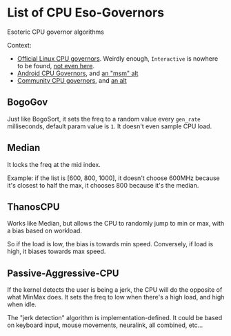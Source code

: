 # List of CPU Eso-Governors
Esoteric CPU governor algorithms

Context:
- [Official Linux CPU governors](https://www.kernel.org/doc/html/latest/admin-guide/pm/cpufreq.html#generic-scaling-governors). Weirdly enough, `Interactive` is nowhere to be found, [not even here](https://www.kernel.org/doc/Documentation/cpu-freq/governors.txt).
- [Android CPU Governors](https://android.googlesource.com/kernel/common/+/a7827a2a60218b25f222b54f77ed38f57aebe08b/Documentation/cpu-freq/governors.txt), and [an "msm" alt](https://android.googlesource.com/kernel/msm/+/android-msm-marlin-3.18-nougat-dr1/Documentation/cpu-freq/governors.txt)
- [Community CPU governors](https://forum.xda-developers.com/t/cpu-governors-explained.1736168), and [an alt](https://xdaforums.com/t/cpu-governors-explained.1663809/)

## BogoGov
Just like BogoSort, it sets the freq to a random value every `gen_rate` milliseconds, default param value is `1`. It doesn't even sample CPU load.

## Median
It locks the freq at the mid index.

Example: if the list is [600, 800, 1000], it doesn't choose 600MHz because it's closest to half the max, it chooses 800 because it's the median.

## ThanosCPU
Works like Median, but allows the CPU to randomly jump to min or max, with a bias based on workload.

So if the load is low, the bias is towards min speed. Conversely, if load is high, it biases towards max speed.

## Passive-Aggressive-CPU
If the kernel detects the user is being a jerk, the CPU will do the opposite of what MinMax does. It sets the freq to low when there's a high load, and high when idle.

The "jerk detection" algorithm is implementation-defined. It could be based on keyboard input, mouse movements, neuralink, all combined, etc...
